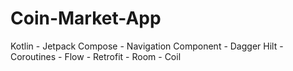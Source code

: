 # Coin-Market-App
Kotlin - Jetpack Compose - Navigation Component - Dagger Hilt - Coroutines - Flow - Retrofit - Room - Coil
